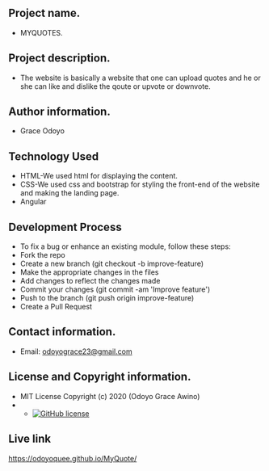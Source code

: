 ## Project name.
- MYQUOTES.
## Project description.
- The website is basically a website that one can upload quotes and he or she can like and dislike the qoute or upvote or downvote.
## Author information.
 - Grace Odoyo
## Technology Used
 - HTML-We used html for displaying the content.
 - CSS-We used css and bootstrap for styling the front-end of the website and making the landing page.
 - Angular
 ## Development Process
 - To fix a bug or enhance an existing module, follow these steps:
 - Fork the repo
 - Create a new branch (git checkout -b improve-feature)
 - Make the appropriate changes in the files
 - Add changes to reflect the changes made
 - Commit your changes (git commit -am 'Improve feature')
 - Push to the branch (git push origin improve-feature)
 - Create a Pull Request

## Contact information.
 - Email: odoyograce23@gmail.com
 ## License and Copyright information.
 - MIT License Copyright (c) 2020 (Odoyo Grace Awino)
 - - [![GitHub license](https://img.shields.io/github/license/Naereen/StrapDown.js.svg)](https://github.com/Naereen/StrapDown.js/blob/master/LICENSE)
## Live link
https://odoyoquee.github.io/MyQuote/